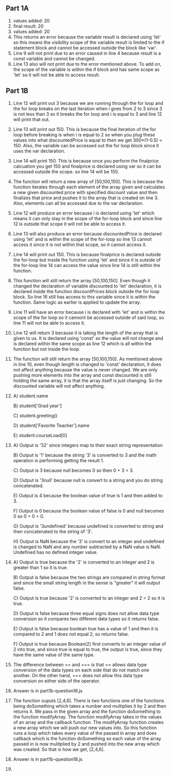 ## Part 1A
1. values added: 20
2. final result: 20
3. values added: 20
4. This returns an error because the variable result is declared using 'let' so this means the visibility scope of the variable result is limited to the if statement block and cannot be accessed outside the block like 'var'.
5. Line 9 will not print due to an error caused in line 4 because result is a const variable and cannot be changed. 
6. Line 13 also will not print due to the error mentioned above. To add on, the scope of the variable is within the if block and has same scope as 'let' so it will not be able to access result.


## Part 1B
1. Line 12 will print out 3 because we are running through the for loop and the for loop breaks on the last iteration when i goes from 2 to 3 since 3 is not less than 3 so it breaks the for loop and i is equal to 3 and line 12 will print that out.
2. Line 13 will print out 150. This is because the final iteration of the for loop before breaking is when i is equal to 2 so when you plug these values into what discountedPrice is equal to then we get 300*(1-0.5) = 150. Also, the variable can be accessed out the for loop block since it uses the var declaration. 
3. Line 14 will print 150. This is because once you perform the finalprice calcuation you get 150 and finalprice is declared using var so it can be accessed outside the scope. so line 14 will be 150. 
4. The function will return a new array of [50,100,150]. This is because the function iterates through each element of the array given and calculates a new given discounted price with specified discount value and then finalizes that price and pushes it to the array that is created on line 3. Also, elements can all be accessed due to the var declaration. 
5. Line 12 will produce an error because i is declared using 'let' which means it can only stay in the scope of the for-loop block and since line 12 is outside that scope it will not be able to access it. 
6. Line 13 will also produce an error because discountedPrice is declared using 'let' and is within the scope of the for-loop so line 13 cannot access it since it is not within that scope, so it cannot access it. 
7. Line 14 will print out 150. This is because finalprice is declared outside the for-loop but inside the function using 'let' and since it is outside of the for-loop line 14 can access the value since line 14 is still within the function. 
8. This function will still return the array [50,100,150]. Even though it changed the declaration of variable discounted to 'let' declaration, it is declared inside the function discountPrices block outside the for loop block. So line 16 still has access to this variable since it is within the function. Same logic as earlier is applied to update the array.
9. Line 11 will have an error because i is declared with 'let' and is within the scope of the for loop so it cannont be accessed outside of said loop, so line 11 will not be able to access it. 
10. Line 12 will return 3 because it is taking the length of the array that is given to us. It is declared using 'const' so the value will not change and is declared within the same scope as line 12 which is all within the function but not inside the loop.
11. The function will still return the array [50,100,150]. As mentioned above in line 10, even though length is changed to 'const' declaration, it does not affect anything because the value is never changed. We are only pushing more elements into the array and const discounted is still holding the same array, it is that the array itself is just changing. So the discounted variable will not affect anything. 
12. A) student.name 
    
    B) student['Grad year']
    
    C) student.greeting()
    
    D) student['Favorite Teacher'].name
    
    E) student.courseLoad[0]
13. A) Output is '32' since integers map to their exact string representation
    
    B) Output is '1' because the string '3' is converted to 3 and the math operation is performing getting the result 1.
    
    C) Output is 3 because null becomes 0 so then 0 + 3 = 3.
    
    D) Output is '3null' because null is convert to a string and you do string concatenated. 
    
    E) Output is 4 because the boolean value of true is 1 and then added to 3.
    
    F) Output is 0 because the boolean value of false is 0 and null becomes 0 so 0 + 0 = 0.
    
    G) Output is '3undefined' because undefined is converted to string and then concatenated to the string of '3'.
    
    H) Output is NaN because the '3' is convert to an integer and undefined is changed to NaN and any number subtracted by a NaN value is NaN. Undefined has no defined integer value.
14. A) Output is true because the '2' is converted to an integer and 2 is greater than 1 so it is true.
    
    B) Output is false because the two strings are compared in string format and since the small string length in the sense is "greater" it will output false.
    
    C) Output is true because '2' is converted to an integer and 2 = 2 so it is true.
    
    D) Output is false because three equal signs does not allow data type conversion so it compares two different data types so it returns false. 
    
    E) Output is false because boolean true has a value of 1 and then it is compared to 2 and 1 does not equal 2, so returns false.
    
    F) Output is true because Boolean(2) first converts to an integer value of 2 into true, and since true is equal to true, the output is true, since they have the same value of the same type. 
15. The difference between == and === is that == allows data type conversion of the data types on each side that do not match one another. On the other hand, === does not allow this data type conversion on either side of the operator. 
16. Answer is in part1b-question16.js
17. The function ouputs [2,4,6]. There is two functions one of the functions being doSomething which takes a number and multiplies it by 2 and then returns it. We pass in the given array and the function doSomething to the function modifyArray. The function modifyArray takes in the values of an array and the callback function. The modifyArray function creates a new array which we will push our new values into. So this function runs a loop which takes every value of the passed in array and does callback which is the function doSomething so each value of the array passed in is now mulitplied by 2 and pushed into the new array which was created. So that is how we get, [2,4,6].
18. Answer is in part1b-question18.js
19. 

